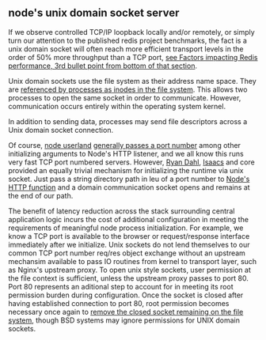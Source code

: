 ## node's unix domain socket server

If we observe controlled TCP/IP loopback locally and/or remotely, or simply turn our attention to the published redis project benchmarks, the fact is a unix domain socket will often reach more efficient transport levels in the order of 50% more throughput than a TCP port, [see Factors impacting Redis performance, 3rd bullet point from bottom of that section](http://redis.io/topics/benchmarks).  

Unix domain sockets use the file system as their address name space. They are [referenced by processes as inodes in the file system](http://www.linfo.org/inode.html). This allows two processes to open the same socket in order to communicate. However, communication occurs entirely within the operating system kernel.

In addition to sending data, processes may send file descriptors across a Unix domain socket connection.  

Of course, [node userland](//github.com/joyent/node/wiki/node-core-vs-userland#this-is-a-good-thing) [generally passes a port number](//github.com/visionmedia/express/blob/master/examples/cors/index.js#L42-L43) among other initializing arguments to Node's HTTP listener, and we all know this runs very fast TCP port numbered servers. However, [Ryan Dahl](http://shitryandahlsays.tumblr.com/post/33834861831/but-who-decides), [Isaacs](http://blog.izs.me/) and core provided an equally trivial mechanism for initializing the runtime via unix socket. Just pass a string directory path in leu of a port number to [Node's HTTP function](http://nodejs.org/docs/latest/api/http.html#http_server_listen_path_callback) and a domain communication socket opens and remains at the end of our path.

The benefit of latency reduction across the stack surrounding central application logic incurs the cost of additional configuration in meeting the requirements of meaningful node process initialization. For example, we know a TCP port is available to the browser or request/response interface immediately after we initialize. Unix sockets do not lend themselves to our common TCP port number req/res object exchange without an upstream mechansim available to pass IO routines from kernel to transport layer, such as Nginx's upstream proxy. To open unix style sockets, user permission at the file context is sufficient, unless the upstream proxy passes to port 80. Port 80 represents an aditional step to account for in meeting its root permission burden during configuration. Once the socket is closed after having established connection to port 80, root permission becomes necessary once again to [remove the closed socket remaining on the file system](http://man7.org/linux/man-pages/man7/unix.7.html#NOTES), though BSD systems may ignore permissions for UNIX domain sockets.